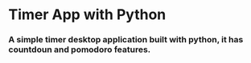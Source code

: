 # Timer App with Python

### A simple timer desktop application built with python, it has countdoun and pomodoro features.
